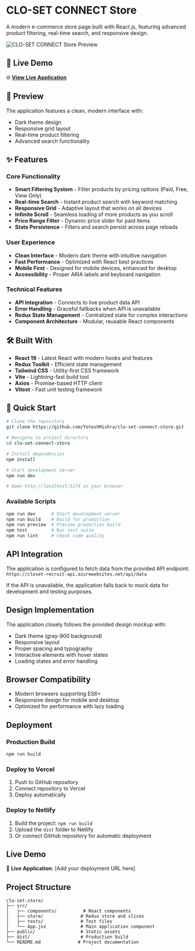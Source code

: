 # CLO-SET CONNECT Store

A modern e-commerce store page built with React.js, featuring advanced product filtering, real-time search, and responsive design.

![CLO-SET CONNECT Store Preview](./preview.png)

## 🚀 Live Demo

🌐 **[View Live Application](https://clo-set-connect-store.netlify.app)** <!-- Update with your actual Netlify URL -->

## 📱 Preview

The application features a clean, modern interface with:
- Dark theme design
- Responsive grid layout
- Real-time product filtering
- Advanced search functionality

## ✨ Features

### Core Functionality
- **Smart Filtering System** - Filter products by pricing options (Paid, Free, View Only)
- **Real-time Search** - Instant product search with keyword matching
- **Responsive Grid** - Adaptive layout that works on all devices
- **Infinite Scroll** - Seamless loading of more products as you scroll
- **Price Range Filter** - Dynamic price slider for paid items
- **State Persistence** - Filters and search persist across page reloads

### User Experience
- **Clean Interface** - Modern dark theme with intuitive navigation
- **Fast Performance** - Optimized with React best practices
- **Mobile First** - Designed for mobile devices, enhanced for desktop
- **Accessibility** - Proper ARIA labels and keyboard navigation

### Technical Features
- **API Integration** - Connects to live product data API
- **Error Handling** - Graceful fallbacks when API is unavailable
- **Redux State Management** - Centralized state for complex interactions
- **Component Architecture** - Modular, reusable React components

## 🛠️ Built With

- **React 19** - Latest React with modern hooks and features
- **Redux Toolkit** - Efficient state management
- **Tailwind CSS** - Utility-first CSS framework
- **Vite** - Lightning-fast build tool
- **Axios** - Promise-based HTTP client
- **Vitest** - Fast unit testing framework

## 🚀 Quick Start

```bash
# Clone the repository
git clone https://github.com/YoteshMishra/clo-set-connect-store.git

# Navigate to project directory
cd clo-set-connect-store

# Install dependencies
npm install

# Start development server
npm run dev

# Open http://localhost:5174 in your browser
```

### Available Scripts

```bash
npm run dev      # Start development server
npm run build    # Build for production
npm run preview  # Preview production build
npm test         # Run test suite
npm run lint     # Check code quality
```

## API Integration

The application is configured to fetch data from the provided API endpoint:
`https://closet-recruit-api.azurewebsites.net/api/data`

If the API is unavailable, the application falls back to mock data for development and testing purposes.

## Design Implementation

The application closely follows the provided design mockup with:
- Dark theme (gray-900 background)
- Responsive layout
- Proper spacing and typography
- Interactive elements with hover states
- Loading states and error handling

## Browser Compatibility

- Modern browsers supporting ES6+
- Responsive design for mobile and desktop
- Optimized for performance with lazy loading

## Deployment

### Production Build
```bash
npm run build
```

### Deploy to Vercel
1. Push to GitHub repository
2. Connect repository to Vercel
3. Deploy automatically

### Deploy to Netlify
1. Build the project: `npm run build`
2. Upload the `dist` folder to Netlify
3. Or connect GitHub repository for automatic deployment

## Live Demo

🚀 **Live Application**: [Add your deployment URL here]

## Project Structure

```
clo-set-store/
├── src/
│   ├── components/          # React components
│   ├── store/              # Redux store and slices
│   ├── tests/              # Test files
│   └── App.jsx             # Main application component
├── public/                 # Static assets
├── dist/                   # Production build
└── README.md              # Project documentation
```
